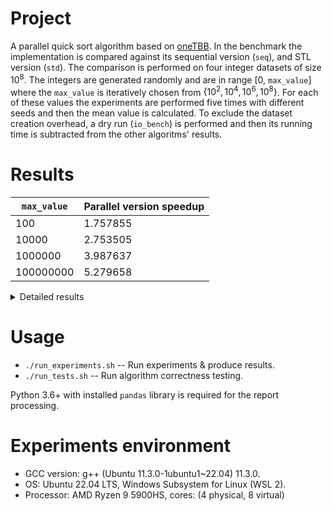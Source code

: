 # Project
A parallel quick sort algorithm based on [oneTBB](https://github.com/oneapi-src/oneTBB).
In the benchmark the implementation is compared against its sequential version (`seq`), and STL version (`std`). The comparison is performed on four integer datasets of size $10^8$. The integers are generated randomly and are in range [0, `max_value`] where the `max_value` is iteratively chosen from $\{ 10^2, 10^4, 10^6, 10^8 \}$. For each of these values the experiments are performed five times with different seeds and then the mean value is calculated. To exclude the dataset creation overhead, a dry run (`io_bench`) is performed and then its running time is subtracted from the other algoritms' results.  

# Results
| `max_value`  | Parallel version speedup |
|--------------|--------------------------|
| 100          | 1.757855                 |
| 10000        | 2.753505                 |
| 1000000      | 3.987637                 |
| 100000000    | 5.279658                 |

<details>
    <summary>Detailed results</summary>

```
                  1    2    3    4    5   Mean         Std
Io_bench                                                         
data_100        698  670  653  637  700  671.6   27.609781
data_10000      680  729  699  673  760  708.2   36.175959
data_1000000    749  713  658  940  782  768.4  106.378099
data_100000000  700  752  796  694  694  727.2   45.532406
                   1     2     3     4     5    Mean         Std  RealTime
Par                                                                         
data_100        1935  1777  1668  1874  1737  1798.2  106.778743    1126.6
data_10000      2129  2250  2258  2302  2448  2277.4  114.955644    1569.2
data_1000000    2730  2409  2348  2345  2341  2434.6  167.485223    1666.2
data_100000000  2806  3021  2626  2634  2715  2760.4  162.859756    2033.2
                    1      2      3      4      5     Mean         Std  RealTime
Seq                                                                               
data_100         2613   2847   2671   2591   2538   2652.0  118.978990    1980.4
data_10000       5341   4841   4878   4962   5123   5029.0  205.434905    4320.8
data_1000000     7094   7146   7122   7386   8315   7412.6  517.702424    6644.2
data_100000000  11408  11507  11495  11473  11426  11461.8   43.147422   10734.6
                    1      2      3      4      5     Mean         Std  RealTime
Std                                                                               
data_100        11503  11580  11484  11749  11436  11550.4  122.536933   10878.8
data_10000      13122  13222  13276  14172  13259  13410.2  430.025813   12702.0
data_1000000    14919  14931  14997  14965  14211  14804.6  333.230851   14036.2
data_100000000  14160  13675  13961  13781  13978  13911.0  188.139576   13183.8
```

</details>

# Usage 
- `./run_experiments.sh` -- Run experiments & produce results.
- `./run_tests.sh` -- Run algorithm correctness testing.

Python 3.6+ with installed `pandas` library is required for the report processing.

# Experiments environment
- GCC version: g++ (Ubuntu 11.3.0-1ubuntu1~22.04) 11.3.0.
- OS: Ubuntu 22.04 LTS, Windows Subsystem for Linux (WSL 2).
- Processor: AMD Ryzen 9 5900HS, cores: (4 physical, 8 virtual)